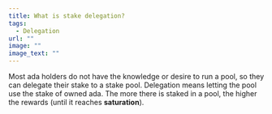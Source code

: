 ```yaml
---
title: What is stake delegation?
tags:
  - Delegation
url: ""
image: ""
image_text: ""
---
```



Most ada holders do not have the knowledge or desire to run a pool, so they can delegate their stake to a stake pool. Delegation means letting the pool use the stake of owned ada. The more there is staked in a pool, the higher the rewards (until it reaches **saturation**).
